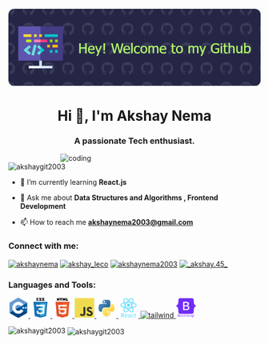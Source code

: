 ![logo](https://github.com/akshaygit2003/akshaygit2003/blob/main/github-header-image%20(3).png)
<h1 align="center">Hi 👋, I'm Akshay Nema</h1>
<h3 align="center">A passionate Tech enthusiast. </h3>
<img align="right" alt="coding" width="400" src="https://user-images.githubusercontent.com/74038190/212750672-2f3f2b50-c84f-4ed8-a60a-849ae69ff9df.gif"

<p align="left"> <img src="https://komarev.com/ghpvc/?username=akshaygit2003&label=Profile%20views&color=0e75b6&style=flat" alt="akshaygit2003" /> </p>

- 🌱 I’m currently learning **React.js**

- 💬 Ask me about **Data Structures and Algorithms , Frontend Development**

- 📫 How to reach me **akshaynema2003@gmail.com**

<h3 align="left">Connect with me:</h3>
<p align="left">
<a href="https://linkedin.com/in/akshaynema" target="blank"><img align="center" src="https://raw.githubusercontent.com/rahuldkjain/github-profile-readme-generator/master/src/images/icons/Social/linked-in-alt.svg" alt="akshaynema" height="30" width="40" /></a>
<a href="https://www.leetcode.com/akshay_leco" target="blank"><img align="center" src="https://raw.githubusercontent.com/rahuldkjain/github-profile-readme-generator/master/src/images/icons/Social/leet-code.svg" alt="akshay_leco" height="30" width="40" /></a>
<a href="https://codesandbox.com/akshaynema2003" target="blank"><img align="center" src="https://raw.githubusercontent.com/rahuldkjain/github-profile-readme-generator/master/src/images/icons/Social/codesandbox.svg" alt="akshaynema2003" height="30" width="40" /></a>
<a href="https://instagram.com/_akshay.45_" target="blank"><img align="center" src="https://raw.githubusercontent.com/rahuldkjain/github-profile-readme-generator/master/src/images/icons/Social/instagram.svg" alt="_akshay.45_" height="30" width="40" /></a>

</p>

<h3 align="left">Languages and Tools:</h3>
<p align="left">  </a> <a href="https://www.w3schools.com/cpp/" target="_blank" rel="noreferrer"> <img src="https://raw.githubusercontent.com/devicons/devicon/master/icons/cplusplus/cplusplus-original.svg" alt="cplusplus" width="40" height="40"/> </a> <a href="https://www.w3schools.com/css/" target="_blank" rel="noreferrer"> <img src="https://raw.githubusercontent.com/devicons/devicon/master/icons/css3/css3-original-wordmark.svg" alt="css3" width="40" height="40"/> </a> <a href="https://www.w3.org/html/" target="_blank" rel="noreferrer"> <img src="https://raw.githubusercontent.com/devicons/devicon/master/icons/html5/html5-original-wordmark.svg" alt="html5" width="40" height="40"/> </a> <a href="https://developer.mozilla.org/en-US/docs/Web/JavaScript" target="_blank" rel="noreferrer"> <img src="https://raw.githubusercontent.com/devicons/devicon/master/icons/javascript/javascript-original.svg" alt="javascript" width="40" height="40"/> </a> <a href="https://www.python.org" target="_blank" rel="noreferrer"> <img src="https://raw.githubusercontent.com/devicons/devicon/master/icons/python/python-original.svg" alt="python" width="40" height="40"/> </a> <a href="https://reactjs.org/" target="_blank" rel="noreferrer"> <img src="https://raw.githubusercontent.com/devicons/devicon/master/icons/react/react-original-wordmark.svg" alt="react" width="40" height="40"/> </a> <a href="https://tailwindcss.com/" target="_blank" rel="noreferrer"> <img src="https://www.vectorlogo.zone/logos/tailwindcss/tailwindcss-icon.svg" alt="tailwind" width="40" height="40"/> <a href="https://getbootstrap.com" target="_blank" rel="noreferrer"> <img src="https://raw.githubusercontent.com/devicons/devicon/master/icons/bootstrap/bootstrap-plain-wordmark.svg" alt="bootstrap" width="40" height="40"/> </a> </p>

<p><img align="left" src="https://github-readme-stats.vercel.app/api/top-langs?username=akshaygit2003&show_icons=true&locale=en&layout=compact" alt="akshaygit2003" /></p>

<p>&nbsp;<img align="center" src="https://github-readme-stats.vercel.app/api?username=akshaygit2003&show_icons=true&locale=en" alt="akshaygit2003" /></p>
